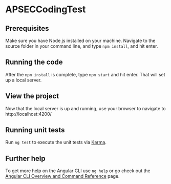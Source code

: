 # APSECCodingTest

## Prerequisites

Make sure you have Node.js installed on your machine. Navigate to the source folder in your command line, and type `npm install`, and hit enter.


## Running the code

After the `npm install` is complete, type `npm start` and hit enter. That will set up a local server.

## View the project

Now that the local server is up and running, use your browser to navigate to http://localhost:4200/

## Running unit tests

Run `ng test` to execute the unit tests via [Karma](https://karma-runner.github.io).


## Further help

To get more help on the Angular CLI use `ng help` or go check out the [Angular CLI Overview and Command Reference](https://angular.io/cli) page.
